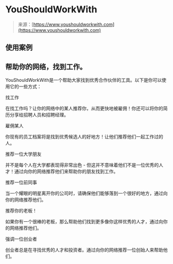 <!--yml

分类：未分类

日期：2024年05月27日14:45:25

-->

# YouShouldWorkWith

> 来源：[https://www.youshouldworkwith.com](https://www.youshouldworkwith.com)

## 使用案例

## 帮助你的网络，找到工作。

YouShouldWorkWith是一个帮助大家找到优秀合作伙伴的工具。以下是你可以使用它的一些方式：

找工作

在找工作吗？让你的网络中的某人推荐你，从而更快地被雇佣！你还可以将你的简历分享给招聘人员和招聘经理。

雇佣某人

你现有的员工档案将是找到优秀候选人的好地方！让他们推荐他们一起工作过的人。

推荐一位大学朋友

并不是每个人在大学都表现得非常出色 - 但这并不意味着他们不是一位优秀的人才！通过向你的网络推荐他们来帮助你的朋友找到工作。

推荐一位前同事

当一个耀眼的明星离开你的公司时，请确保他们能够落到一个很好的地方，通过向你的网络推荐他们。

推荐你的老板！

如果你有一个很棒的老板，那么帮助他们找到更多像你这样优秀的人才，通过向你的网络推荐他们。

强调一位创业者

创业者总是在寻找优秀的人才和投资者。通过向你的网络推荐一位创始人来帮助他们。
